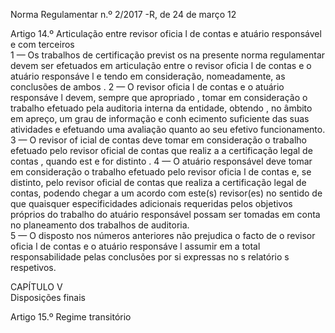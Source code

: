  
 
 
Norma Regulamentar  n.º 2/2017 -R, de 24 de março  12 
 
Artigo 14.º 
Articulação  entre revisor oficia l de contas e atuário responsável e com terceiros  
1 — Os trabalhos de certificação previst os na presente norma  regulamentar  devem ser 
efetuados em articulação entre o  revisor  oficia l de contas e o atuário responsáve l e tendo em 
consideração, nomeadamente, as conclusões de ambos . 
2 — O revisor oficia l de contas e o atuário responsáve l devem, sempre que apropriado , 
tomar em consideração o trabalho efetuado pela auditoria interna da entidade, obtendo , no 
âmbito em apreço,  um grau de informação e conh ecimento suficiente das suas atividades e 
efetuando uma avaliação quanto ao seu efetivo funcionamento.  
3 — O revisor of icial de contas  deve tomar em consideração o  trabalho efetuado pelo 
revisor oficial de contas que realiz a a certificação legal de contas , quando est e for distinto . 
4 — O atuário responsável deve tomar em consideração o trabalho efetuado pelo revisor 
oficia l de contas e, se distinto, pelo revisor oficial de contas que realiza a certificação legal de 
contas, podendo chegar a um acordo com este(s) revisor(es) no sentido de que quaisquer 
especificidades adicionais requeridas pelos objetivos próprios do trabalho  do atuário responsável 
possam ser tomadas em conta no planeamento dos trabalhos de auditoria.  
5 — O disposto nos números anteriores não prejudica o facto de o revisor oficia l de contas 
e o atuário responsáve l assumir em a total responsabilidade pelas conclusões por si expressas no s 
relatório s respetivos.  
 
CAPÍTULO V  
Disposições finais  
 
Artigo 15.º 
Regime transitório  